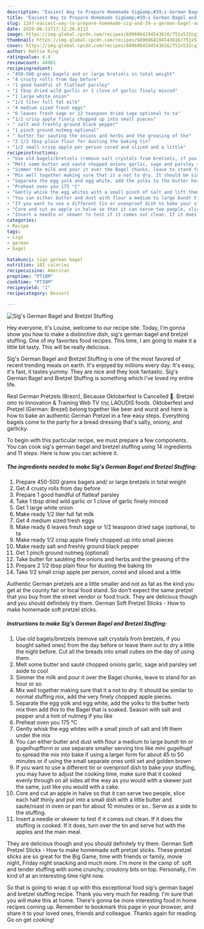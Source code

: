 ```yaml
---
description: "Easiest Way to Prepare Homemade Sig&amp;#39;s German Bagel and Bretzel Stuffing"
title: "Easiest Way to Prepare Homemade Sig&amp;#39;s German Bagel and Bretzel Stuffing"
slug: 1247-easiest-way-to-prepare-homemade-sig-and-39-s-german-bagel-and-bretzel-stuffing
date: 2020-06-11T17:12:20.811Z
image: https://img-global.cpcdn.com/recipes/6096064194543616/751x532cq70/sigs-german-bagel-and-bretzel-stuffing-recipe-main-photo.jpg
thumbnail: https://img-global.cpcdn.com/recipes/6096064194543616/751x532cq70/sigs-german-bagel-and-bretzel-stuffing-recipe-main-photo.jpg
cover: https://img-global.cpcdn.com/recipes/6096064194543616/751x532cq70/sigs-german-bagel-and-bretzel-stuffing-recipe-main-photo.jpg
author: Hattie King
ratingvalue: 4.4
reviewcount: 44981
recipeingredient:
- "450-500 grams bagels and or large bretzels in total weight"
- "4 crusty rolls from day before"
- "1 good handful of flatleaf parsley"
- "1 tbsp dried wild garlic or 1 clove of garlic finely minced"
- "1 large white onion"
- "1/2 liter full fat milk"
- "4 medium sized fresh eggs"
- "6 leaves fresh sage or 12 teaspoon dried sage optional to ta"
- "1/2 crisp apple finely chopped up into small pieces"
- " salt and freshly ground black pepper"
- "1 pinch ground nutmeg optional"
- " butter for sauting the onions and herbs and the greasing of the"
- "2 1/2 tbsp plain flour for dusting the baking tin"
- "1/2 small crisp apple per person cored and sliced and a little"
recipeinstructions:
- "Use old bagels/bretzels (remove salt crystals from bretzels, if you bought salted ones) from the day before or leave them out to dry a little the night before. Cut all the breads into small cubes on the day of using them."
- "Melt some butter and sauté chopped onions garlic, sage and parsley set aside to cool"
- "Simmer the milk and pour it over the Bagel chunks, leave to stand for an hour or so"
- "Mix well together making sure that it a not to dry. It should be similar to normal stuffing mix, add the very finely chopped apple pieces."
- "Separate the egg yolk and egg white, add the yolks to the butter herb mix then add this to the Bagel that is soaked. Season with salt and pepper and a hint of nutmeg if you like"
- "Preheat oven you 175 °C"
- "Gently whisk the egg whites with a small pinch of salt and lift them under the mix"
- "You can either butter and dust with flour a medium to large bundt tin or gugelhupfform or use separate smaller serving tins like mini gugelhupf to spread the mix into bake if using a larger form for about 45 to 50 minutes or if using the small separate ones until set and golden brown"
- "If you want to use a different tin or ovenproof dish to bake your stuffing, you may have to adjust the cooking time, make sure that it cooked evenly through on all sides all the way as you would with a skewer just the same, just like you would with a cake."
- "Core and cut an apple in halve so that it can serve two people, slice each half thinly and put into a small dish with a little butter and saute/roast in oven or pan for about 10 minutes or so.. Serve as a side to the stuffing."
- "Insert a needle or skewer to test if it comes out clean. If it does the stuffing is cooked. If it does, turn over the tin and serve hot with the apples and the main meal."
categories:
- Recipe
tags:
- sigs
- german
- bagel

katakunci: sigs german bagel 
nutrition: 101 calories
recipecuisine: American
preptime: "PT18M"
cooktime: "PT30M"
recipeyield: "1"
recipecategory: Dessert

---
```



![Sig&#39;s German Bagel and Bretzel Stuffing](https://img-global.cpcdn.com/recipes/6096064194543616/751x532cq70/sigs-german-bagel-and-bretzel-stuffing-recipe-main-photo.jpg)

Hey everyone, it's Louise, welcome to our recipe site. Today, I'm gonna show you how to make a distinctive dish, sig&#39;s german bagel and bretzel stuffing. One of my favorites food recipes. This time, I am going to make it a little bit tasty. This will be really delicious.

Sig&#39;s German Bagel and Bretzel Stuffing is one of the most favored of recent trending meals on earth. It's enjoyed by millions every day. It's easy, it's fast, it tastes yummy. They are nice and they look fantastic. Sig&#39;s German Bagel and Bretzel Stuffing is something which I've loved my entire life.

Real German Pretzels (Brezn), Because Oktoberfest Is Cancelled 🥨. Bretzel απο το Innovation &amp; Training Web TV της LAOUDIS foods. Oktoberfest and Pretzel (German: Brezel) belong together like beer and wurst and here is how to bake an authentic German Pretzel in a few easy steps. Everything bagels come to the party for a bread dressing that&#39;s salty, oniony, and garlicky.


To begin with this particular recipe, we must prepare a few components. You can cook sig&#39;s german bagel and bretzel stuffing using 14 ingredients and 11 steps. Here is how you can achieve it.

<!--inarticleads1-->

##### The ingredients needed to make Sig&#39;s German Bagel and Bretzel Stuffing:

1. Prepare 450-500 grams bagels and/ or large bretzels in total weight
1. Get 4 crusty rolls from day before
1. Prepare 1 good handful of flatleaf parsley
1. Take 1 tbsp dried wild garlic or 1 clove of garlic finely minced
1. Get 1 large white onion
1. Make ready 1/2 liter full fat milk
1. Get 4 medium sized fresh eggs
1. Make ready 6 leaves fresh sage or 1/2 teaspoon dried sage (optional, to ta
1. Make ready 1/2 crisp apple finely chopped up into small pieces
1. Make ready  salt and freshly ground black pepper
1. Get 1 pinch ground nutmeg (optional)
1. Take  butter for sautéing the onions and herbs and the greasing of the
1. Prepare 2 1/2 tbsp plain flour for dusting the baking tin
1. Take 1/2 small crisp apple per person, cored and sliced and a little


Authentic German pretzels are a little smaller and not as fat as the kind you get at the county fair or local food stand. So don&#39;t expect the same pretzel that you buy from the street vendor or food truck. They are delicious though and you should definitely try them. German Soft Pretzel Sticks - How to make homemade soft pretzel sticks. 

<!--inarticleads2-->

##### Instructions to make Sig&#39;s German Bagel and Bretzel Stuffing:

1. Use old bagels/bretzels (remove salt crystals from bretzels, if you bought salted ones) from the day before or leave them out to dry a little the night before. Cut all the breads into small cubes on the day of using them.
1. Melt some butter and sauté chopped onions garlic, sage and parsley set aside to cool
1. Simmer the milk and pour it over the Bagel chunks, leave to stand for an hour or so
1. Mix well together making sure that it a not to dry. It should be similar to normal stuffing mix, add the very finely chopped apple pieces.
1. Separate the egg yolk and egg white, add the yolks to the butter herb mix then add this to the Bagel that is soaked. Season with salt and pepper and a hint of nutmeg if you like
1. Preheat oven you 175 °C
1. Gently whisk the egg whites with a small pinch of salt and lift them under the mix
1. You can either butter and dust with flour a medium to large bundt tin or gugelhupfform or use separate smaller serving tins like mini gugelhupf to spread the mix into bake if using a larger form for about 45 to 50 minutes or if using the small separate ones until set and golden brown
1. If you want to use a different tin or ovenproof dish to bake your stuffing, you may have to adjust the cooking time, make sure that it cooked evenly through on all sides all the way as you would with a skewer just the same, just like you would with a cake.
1. Core and cut an apple in halve so that it can serve two people, slice each half thinly and put into a small dish with a little butter and saute/roast in oven or pan for about 10 minutes or so.. Serve as a side to the stuffing.
1. Insert a needle or skewer to test if it comes out clean. If it does the stuffing is cooked. If it does, turn over the tin and serve hot with the apples and the main meal.


They are delicious though and you should definitely try them. German Soft Pretzel Sticks - How to make homemade soft pretzel sticks. These pretzel sticks are so great for the Big Game, time with friends or family, movie night, Friday night snacking and much more. I&#39;m more in the camp of: soft and tender stuffing with some crunchy, croutony bits on top. Personally, I&#39;m kind of at an interesting time right now. 

So that is going to wrap it up with this exceptional food sig&#39;s german bagel and bretzel stuffing recipe. Thank you very much for reading. I'm sure that you will make this at home. There's gonna be more interesting food in home recipes coming up. Remember to bookmark this page in your browser, and share it to your loved ones, friends and colleague. Thanks again for reading. Go on get cooking!
